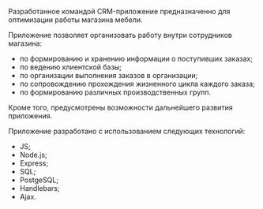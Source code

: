 Разработанное командой CRM-приложение предназначенно для оптимизации работы магазина мебели.

Приложение позволяет организовать работу внутри сотрудников магазина:

- по формированию и хранению информации о поступивших заказах;
- по ведению клиентской базы;
- по организации выполнения заказов в организации;
- по сопровождению прохождения жизненного цикла каждого заказа;
- по формированию различных производственных групп.

Кроме того, предусмотрены возможности дальнейшего развития приложения.

Приложение разработано с использованием следующих технологий:
- JS;
- Node.js;
- Express;
- SQL;
- PostgeSQL;
- Handlebars;
- Ajax.
